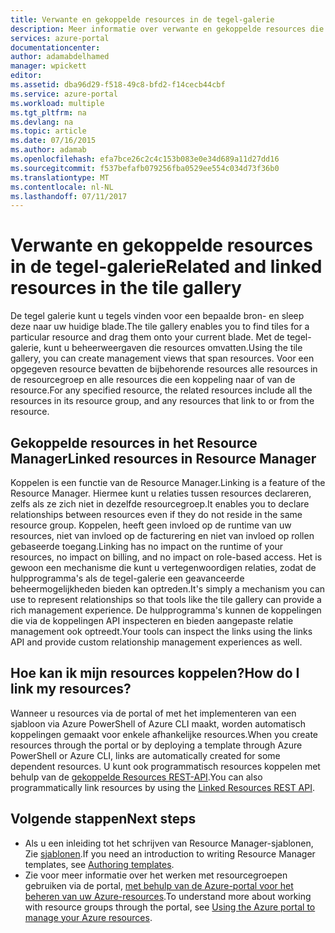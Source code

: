 ```yaml
---
title: Verwante en gekoppelde resources in de tegel-galerie
description: Meer informatie over verwante en gekoppelde resources die worden weergegeven in de tegel-galerie van Azure preview portal.
services: azure-portal
documentationcenter: 
author: adamabdelhamed
manager: wpickett
editor: 
ms.assetid: dba96d29-f518-49c8-bfd2-f14cecb44cbf
ms.service: azure-portal
ms.workload: multiple
ms.tgt_pltfrm: na
ms.devlang: na
ms.topic: article
ms.date: 07/16/2015
ms.author: adamab
ms.openlocfilehash: efa7bce26c2c4c153b083e0e34d689a11d27dd16
ms.sourcegitcommit: f537befafb079256fba0529ee554c034d73f36b0
ms.translationtype: MT
ms.contentlocale: nl-NL
ms.lasthandoff: 07/11/2017
---
```

# <a name="related-and-linked-resources-in-the-tile-gallery"></a><span data-ttu-id="c31ac-103">Verwante en gekoppelde resources in de tegel-galerie</span><span class="sxs-lookup"><span data-stu-id="c31ac-103">Related and linked resources in the tile gallery</span></span>
<span data-ttu-id="c31ac-104">De tegel galerie kunt u tegels vinden voor een bepaalde bron- en sleep deze naar uw huidige blade.</span><span class="sxs-lookup"><span data-stu-id="c31ac-104">The tile gallery enables you to find tiles for a particular resource and drag them onto your current blade.</span></span> <span data-ttu-id="c31ac-105">Met de tegel-galerie, kunt u beheerweergaven die resources omvatten.</span><span class="sxs-lookup"><span data-stu-id="c31ac-105">Using the tile gallery, you can create management views that span resources.</span></span> <span data-ttu-id="c31ac-106">Voor een opgegeven resource bevatten de bijbehorende resources alle resources in de resourcegroep en alle resources die een koppeling naar of van de resource.</span><span class="sxs-lookup"><span data-stu-id="c31ac-106">For any specified resource, the related resources include all the resources in its resource group, and any resources that link to or from the resource.</span></span>

## <a name="linked-resources-in-resource-manager"></a><span data-ttu-id="c31ac-107">Gekoppelde resources in het Resource Manager</span><span class="sxs-lookup"><span data-stu-id="c31ac-107">Linked resources in Resource Manager</span></span>
<span data-ttu-id="c31ac-108">Koppelen is een functie van de Resource Manager.</span><span class="sxs-lookup"><span data-stu-id="c31ac-108">Linking is a feature of the Resource Manager.</span></span>  <span data-ttu-id="c31ac-109">Hiermee kunt u relaties tussen resources declareren, zelfs als ze zich niet in dezelfde resourcegroep.</span><span class="sxs-lookup"><span data-stu-id="c31ac-109">It enables you to declare relationships between resources even if they do not reside in the same resource group.</span></span> <span data-ttu-id="c31ac-110">Koppelen, heeft geen invloed op de runtime van uw resources, niet van invloed op de facturering en niet van invloed op rollen gebaseerde toegang.</span><span class="sxs-lookup"><span data-stu-id="c31ac-110">Linking has no impact on the runtime of your resources, no impact on billing, and no impact on role-based access.</span></span>  <span data-ttu-id="c31ac-111">Het is gewoon een mechanisme die kunt u vertegenwoordigen relaties, zodat de hulpprogramma's als de tegel-galerie een geavanceerde beheermogelijkheden bieden kan optreden.</span><span class="sxs-lookup"><span data-stu-id="c31ac-111">It's simply a mechanism you can use to represent relationships so that tools like the tile gallery can provide a rich management experience.</span></span>  <span data-ttu-id="c31ac-112">De hulpprogramma's kunnen de koppelingen die via de koppelingen API inspecteren en bieden aangepaste relatie management ook optreedt.</span><span class="sxs-lookup"><span data-stu-id="c31ac-112">Your tools can inspect the links using the links API and provide custom relationship management experiences as well.</span></span> 

## <a name="how-do-i-link-my-resources"></a><span data-ttu-id="c31ac-113">Hoe kan ik mijn resources koppelen?</span><span class="sxs-lookup"><span data-stu-id="c31ac-113">How do I link my resources?</span></span>
<span data-ttu-id="c31ac-114">Wanneer u resources via de portal of met het implementeren van een sjabloon via Azure PowerShell of Azure CLI maakt, worden automatisch koppelingen gemaakt voor enkele afhankelijke resources.</span><span class="sxs-lookup"><span data-stu-id="c31ac-114">When you create resources through the portal or by deploying a template through Azure PowerShell or Azure CLI, links are automatically created for some dependent resources.</span></span> <span data-ttu-id="c31ac-115">U kunt ook programmatisch resources koppelen met behulp van de [gekoppelde Resources REST-API](/rest/api/resources/resourcelinks).</span><span class="sxs-lookup"><span data-stu-id="c31ac-115">You can also programmatically link resources by using the [Linked Resources REST API](/rest/api/resources/resourcelinks).</span></span>

## <a name="next-steps"></a><span data-ttu-id="c31ac-116">Volgende stappen</span><span class="sxs-lookup"><span data-stu-id="c31ac-116">Next steps</span></span>
* <span data-ttu-id="c31ac-117">Als u een inleiding tot het schrijven van Resource Manager-sjablonen, Zie [sjablonen](../azure-resource-manager/resource-group-authoring-templates.md).</span><span class="sxs-lookup"><span data-stu-id="c31ac-117">If you need an introduction to writing Resource Manager templates, see [Authoring templates](../azure-resource-manager/resource-group-authoring-templates.md).</span></span>
* <span data-ttu-id="c31ac-118">Zie voor meer informatie over het werken met resourcegroepen gebruiken via de portal, [met behulp van de Azure-portal voor het beheren van uw Azure-resources](../azure-resource-manager/resource-group-portal.md).</span><span class="sxs-lookup"><span data-stu-id="c31ac-118">To understand more about working with resource groups through the portal, see [Using the Azure portal to manage your Azure resources](../azure-resource-manager/resource-group-portal.md).</span></span>

